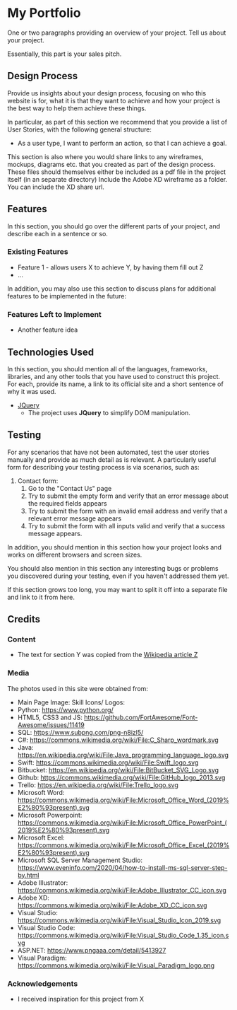 # My Portfolio

One or two paragraphs providing an overview of your project. Tell us about your project.

Essentially, this part is your sales pitch.
 
## Design Process
 
Provide us insights about your design process, focusing on who this website is for, what it is that they want to achieve and how your project is the best way to help them achieve these things.

In particular, as part of this section we recommend that you provide a list of User Stories, with the following general structure:
- As a user type, I want to perform an action, so that I can achieve a goal.

This section is also where you would share links to any wireframes, mockups, diagrams etc. that you created as part of the design process. 
These files should themselves either be included as a pdf file in the project itself (in an separate directory)
Include the Adobe XD wireframe as a folder. You can include the XD share url. 

## Features

In this section, you should go over the different parts of your project, and describe each in a sentence or so.
 
### Existing Features
- Feature 1 - allows users X to achieve Y, by having them fill out Z
- ...

In addition, you may also use this section to discuss plans for additional features to be implemented in the future:

### Features Left to Implement
- Another feature idea

## Technologies Used

In this section, you should mention all of the languages, frameworks, libraries, and any other tools that you have used to construct this project. For each, provide its name, a link to its official site and a short sentence of why it was used.

- [JQuery](https://jquery.com)
    - The project uses **JQuery** to simplify DOM manipulation.


## Testing

For any scenarios that have not been automated, test the user stories manually and provide as much detail as is relevant. A particularly useful form for describing your testing process is via scenarios, such as:

1. Contact form:
    1. Go to the "Contact Us" page
    2. Try to submit the empty form and verify that an error message about the required fields appears
    3. Try to submit the form with an invalid email address and verify that a relevant error message appears
    4. Try to submit the form with all inputs valid and verify that a success message appears.

In addition, you should mention in this section how your project looks and works on different browsers and screen sizes.

You should also mention in this section any interesting bugs or problems you discovered during your testing, even if you haven't addressed them yet.

If this section grows too long, you may want to split it off into a separate file and link to it from here.

## Credits

### Content
- The text for section Y was copied from the [Wikipedia article Z](https://en.wikipedia.org/wiki/Z)

### Media
The photos used in this site were obtained from:
- Main Page Image: 
Skill Icons/ Logos:
- Python: https://www.python.org/
- HTML5, CSS3 and JS: https://github.com/FortAwesome/Font-Awesome/issues/11419
- SQL: https://www.subpng.com/png-n8izl5/
- C#: https://commons.wikimedia.org/wiki/File:C_Sharp_wordmark.svg
- Java: https://en.wikipedia.org/wiki/File:Java_programming_language_logo.svg
- Swift: https://commons.wikimedia.org/wiki/File:Swift_logo.svg
- Bitbucket: https://en.wikipedia.org/wiki/File:BitBucket_SVG_Logo.svg
- Github: https://commons.wikimedia.org/wiki/File:GitHub_logo_2013.svg
- Trello: https://en.wikipedia.org/wiki/File:Trello_logo.svg
- Microsoft Word: https://commons.wikimedia.org/wiki/File:Microsoft_Office_Word_(2019%E2%80%93present).svg
- Microsoft Powerpoint: https://commons.wikimedia.org/wiki/File:Microsoft_Office_PowerPoint_(2019%E2%80%93present).svg
- Microsoft Excel: https://commons.wikimedia.org/wiki/File:Microsoft_Office_Excel_(2019%E2%80%93present).svg
- Microsoft SQL Server Management Studio: https://www.eveninfo.com/2020/04/how-to-install-ms-sql-server-step-by.html
- Adobe Illustrator: https://commons.wikimedia.org/wiki/File:Adobe_Illustrator_CC_icon.svg
- Adobe XD: https://commons.wikimedia.org/wiki/File:Adobe_XD_CC_icon.svg
- Visual Studio: https://commons.wikimedia.org/wiki/File:Visual_Studio_Icon_2019.svg
- Visual Studio Code: https://commons.wikimedia.org/wiki/File:Visual_Studio_Code_1.35_icon.svg
- ASP.NET: https://www.pngaaa.com/detail/5413927
- Visual Paradigm: https://commons.wikimedia.org/wiki/File:Visual_Paradigm_logo.png

### Acknowledgements

- I received inspiration for this project from X